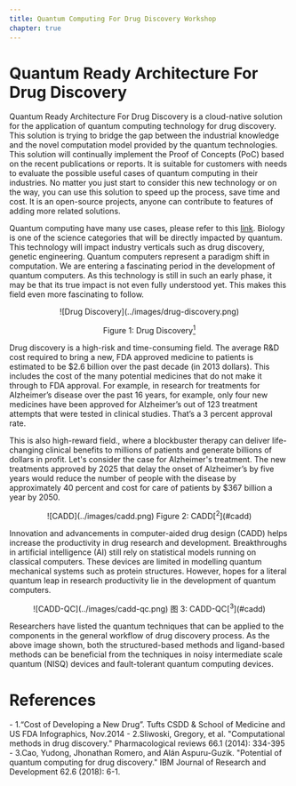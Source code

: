 ```yaml
---
title: Quantum Computing For Drug Discovery Workshop
chapter: true
---
```


# Quantum Ready Architecture For Drug Discovery

Quantum Ready Architecture For Drug Discovery is a cloud-native solution for the application of quantum computing
technology for drug discovery. This solution is trying to bridge the gap between the industrial
knowledge and the novel computation model provided by the quantum technologies. This solution will continually 
implement the Proof of Concepts (PoC) based on the recent publications or reports. It is suitable for customers
with needs to evaluate the possible useful cases of quantum computing in their industries. No matter you just
start to consider this new technology or on the way, you can use this solution to speed up the process, save
time and cost. It is an open-source projects, anyone can contribute to features of adding more related solutions.

Quantum computing have many use cases, please refer to this 
[link](https://www.forbes.com/sites/chuckbrooks/2021/03/21/the-emerging-paths-of-quantum-computing/?sh=765b2ed6613e). 
Biology is one of the science categories that will be directly impacted by quantum. This technology will 
impact industry verticals such as drug discovery, genetic engineering.
Quantum computers represent a paradigm shift in computation. 
We are entering a fascinating period in the development of quantum computers. 
As this technology is still in such an early phase, it may be that its true impact is not even fully understood yet. 
This makes this field even more fascinating to follow.

<center>
![Drug Discovery](../images/drug-discovery.png)

Figure 1: Drug Discovery[<sup>1</sup>](#drug-discovery)

</center>

Drug discovery is a high-risk and time-consuming field. The average R&D cost required to bring a 
new, FDA approved medicine to patients is estimated to be $2.6 billion over the past decade 
(in 2013 dollars). This includes the cost of the many potential medicines that do not make 
it through to FDA approval. For example, in research for treatments for Alzheimer’s disease over the past 16 years, for example, only four new medicines have been approved for Alzheimer’s out of 123 treatment attempts that were tested in clinical studies. That’s a 3 percent approval rate.

This is also high-reward field., where a blockbuster therapy can deliver life-changing 
clinical benefits to millions of patients and generate billions of dollars in profit. 
Let's consider the case for Alzheimer's treatment. The new treatments approved by 2025 that delay 
the onset of Alzheimer’s by five years would reduce the number of people with the disease 
by approximately 40 percent and cost for care of patients by $367 billion a year by 2050. 

<center>
![CADD](../images/cadd.png)
Figure 2: CADD[<sup>2</sup>](#cadd)
</center>

Innovation and advancements in computer-aided drug design (CADD) helps increase the productivity in
drug research and development. Breakthroughs in artificial intelligence (AI) still rely on statistical 
models running on classical computers. These devices are limited in modelling quantum mechanical systems 
such as protein structures. However, hopes for a literal quantum leap in research productivity lie 
in the development of quantum computers. 

<center>
![CADD-QC](../images/cadd-qc.png)
图 3: CADD-QC[<sup>3</sup>](#cadd)
</center>

Researchers have listed the quantum techniques that can be applied to the components in the general workflow
of drug discovery process. As the above image shown, both the structured-based methods and ligand-based methods
can be beneficial from the techniques in noisy intermediate scale quantum (NISQ) devices and fault-tolerant 
quantum computing devices.

# References
<div id='drug-discovery'></div>
- 1.“Cost of Developing a New Drug”. Tufts CSDD & School of Medicine and US FDA Infographics, Nov.2014
- 2.Sliwoski, Gregory, et al. "Computational methods in drug discovery." Pharmacological reviews 66.1 (2014): 334-395
- 3.Cao, Yudong, Jhonathan Romero, and Alán Aspuru-Guzik. "Potential of quantum computing for drug discovery." IBM Journal of Research and Development 62.6 (2018): 6-1.
